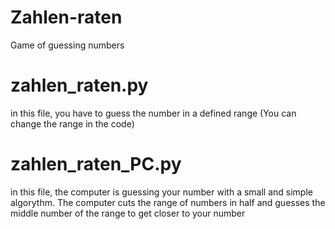 # Zahlen-raten
Game of guessing numbers

# zahlen_raten.py
in this file, you have to guess the number in a defined range (You can change the range in the code)

# zahlen_raten_PC.py
in this file, the computer is guessing your number with a small and simple algorythm. 
The computer cuts the range of numbers in half and guesses the middle number of the range to get closer to your number
